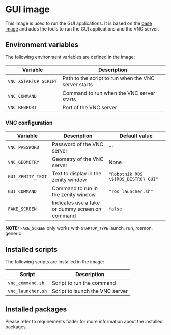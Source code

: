 # GUI image

This image is used to run the GUI applications. It is based on the [base image](../base/README.md) and adds the tools to run the GUI applications and the VNC server.

## Environment variables

The following environment variables are defined in the image:

| Variable | Description |
|----------|-------------|
| `VNC_XSTARTUP_SCRIPT` | Path to the script to run when the VNC server starts |
| `VNC_COMMAND` | Command to run when the VNC server starts |
| `VNC_RFBPORT` | Port of the VNC server |

### VNC configuration

| Variable | Description | Default value |
|----------|-------------|---------------|
| `VNC_PASSWORD` | Password of the VNC server | `""` |
| `VNC_GEOMETRY` | Geometry of the VNC server | None |
| `GUI_ZENITY_TEXT` | Text to display in the zenity window | `"Robotnik ROS \${ROS_DISTRO} GUI"` |
| `GUI_COMMAND` | Command to run in the zenity window | `"ros_launcher.sh"` |
| `FAKE_SCREEN` |  Indicates use a fake or dummy screen on command | `false` |

**NOTE:** `FAKE_SCREEN` only works with `STARTUP_TYPE` launch, run, rosmon, generic

## Installed scripts

The following scripts are installed in the image:

| Script | Description |
|--------|-------------|
| `vnc_command.sh` | Script to run the command |
| `vnc_launcher.sh` | Script to launch the VNC server |

## Installed packages

Please refer to requirements folder for more information about the installed packages.
